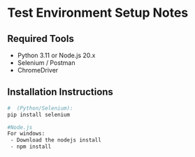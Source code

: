 # Test Environment Setup Notes

## Required Tools
- Python 3.11 or Node.js 20.x
- Selenium / Postman
- ChromeDriver

## Installation Instructions
```bash
#  (Python/Selenium):
pip install selenium

#Node.js
For windows:
 - Download the nodejs install
 - npm install
